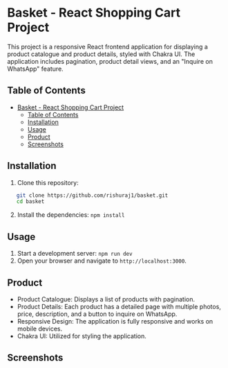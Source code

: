 # Basket - React Shopping Cart Project

This project is a responsive React frontend application for displaying a product catalogue and product details, styled with Chakra UI. The application includes pagination, product detail views, and an "Inquire on WhatsApp" feature.

## Table of Contents

- [Basket - React Shopping Cart Project](#basket---react-shopping-cart-project)
  - [Table of Contents](#table-of-contents)
  - [Installation](#installation)
  - [Usage](#usage)
  - [Product](#product)
  - [Screenshots](#screenshots)

## Installation

1. Clone this repository:

```sh
   git clone https://github.com/rishuraj1/basket.git
   cd basket
```

2. Install the dependencies:
   `npm install`

## Usage

1. Start a development server:
   `npm run dev`
2. Open your browser and navigate to `http://localhost:3000`.

## Product

- Product Catalogue: Displays a list of products with pagination.
- Product Details: Each product has a detailed page with multiple photos, price, description, and a button to inquire on WhatsApp.
- Responsive Design: The application is fully responsive and works on mobile devices.
- Chakra UI: Utilized for styling the application.

## Screenshots
